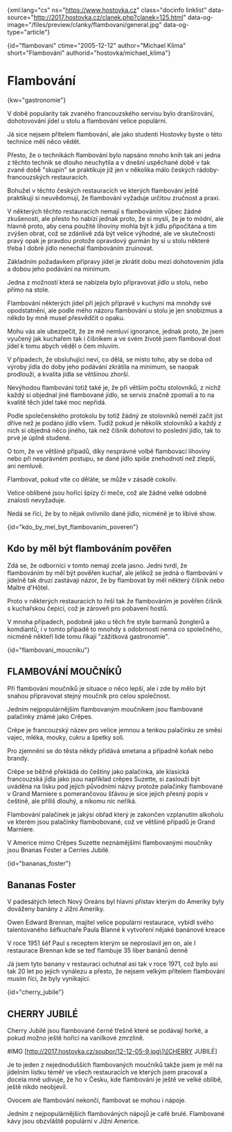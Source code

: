 
{xml:lang="cs" ns="https://www.hostovka.cz" class="docinfo linklist" data-source="http://2017.hostovka.cz/clanek.php?clanek=125.html" data-og-image="/files/preview/clanky/flambovani/general.jpg" data-og-type="article"}

{id="flambovani" ctime="2005-12-12" author="Michael Klíma" short="Flambování" authorid="hostovka/michael_klima"}

# Flambování

<!-- generated attribute kw by user_udpatekw.sh on 2019-03-11, do not edit -->

{kw="gastronomie"}

V době popularity tak zvaného francouzského servisu bylo dranšírování, dohotovování jídel u stolu a flambování velice populární.

Já sice nejsem přítelem flambování, ale jako studenti Hostovky byste o této technice měli něco vědět.

Přesto, že o technikách flambování bylo napsáno mnoho knih tak ani jedna z těchto technik se dlouho neuchytila a v dnešní uspěchané době v tak zvané době "skupin" se praktikuje již jen v několika málo českých rádoby-francouzských restauracích.

Bohužel v těchto českých restauracích ve kterých flambování ještě praktikují si neuvědomují, že flambování vyžaduje určitou zručnost a praxi.

V některých těchto restauracích nemají s flambováním vůbec žádné zkušenosti, ale přesto ho nabízí jednak proto, že si myslí, že je to módní, ale hlavně proto, aby cena použité lihoviny mohla být k jídlu připočítána a tím zvýšen obrat, což se zdánlivě zdá být velice výhodné, ale ve skutečnosti pravý opak je pravdou protože opravdový gurmán by si u stolu některé třeba I dobré jídlo nenechal flambováním zruinovat.

Základním požadavkem přípravy jídel je zkrátit dobu mezi dohotovením jídla a dobou jeho podávání na minimum.

Jedna z možností která se nabízela bylo připravovat jídlo u stolu, nebo přímo na stole.

Flambování některých jídel při jejich přípravě v kuchyni má mnohdy své opodstatnění, ale podle mého názoru flambování u stolu je jen snobizmus a někdo by mně musel přesvědčit o opaku.

Mohu vás ale ubezpečit, že ze mě nemluví ignorance, jednak proto, že jsem vyučený jak kuchařem tak i číšníkem a ve svém životě jsem flamboval dost jídel k tomu abych věděl o čem mluvím.

V případech, že obsluhující neví, co dělá, se místo toho, aby se doba od výroby jídla do doby jeho podávání zkrátila na minimum, se naopak prodlouží, a kvalita jídla se většinou zhorší.

Nevýhodou flambování totiž také je, že při větším počtu stolovníků, z nichž každý si objednal jiné flambované jídlo, se servis značně zpomalí a to na kvalitě těch jídel také moc nepřidá.

Podle společenského protokolu by totiž žádný ze stolovníků neměl začít jíst dříve než je podáno jídlo všem. Tudíž pokud je několik stolovníků a každý z nich si objedná něco jiného, tak než číšník dohotoví to poslední jídlo, tak to prvé je úplně studené.

O tom, že ve většině případů, díky nesprávné volbě flambovací lihoviny nebo při nesprávném postupu, se dané jídlo spíše znehodnotí než zlepší, ani nemluvě.

Flambovat, pokud víte co děláte, se může v zásadě cokoliv.

Velice oblíbené jsou hořící špízy či meče, což ale žádné velké odobné znalosti nevyžaduje.

Nedá se říci, že by to nějak ovlivnilo dané jídlo, nicméně je to líbivé show.

{id="kdo\_by\_mel\_byt\_flambovanim_poveren"}

## Kdo by měl být flambováním pověřen

Zdá se, že odborníci v tomto nemají zcela jasno. Jedni tvrdí, že flambováním by měl být pověřen kuchař, ale jelikož se jedná o flambování v jídelně tak druzí zastávaji názor, že by flambovat by měl některý číšník nebo Maître d'Hôtel.

Proto v některých restauracích to řeší tak že flambováním je pověřen číšník s kuchařskou čepicí, což je zároveň pro pobavení hostů.

V mnoha případech, podobně jako u těch fre style barmanů žonglerů a komdiantů, i v tomto případě to mnohdy s odobrností nemá co společného, nicméně někteří lidé tomu říkají "zážitková gastronomie".

{id="flambovani_moucniku"}

## FLAMBOVÁNÍ MOUČNÍKŮ

Při flambování moučníků je situace o něco lepší, ale i zde by mělo být snahou připravovat stejný moučník pro celou společnost.

Jedním nejpopulárnějším flambovaným moučníkem jsou flambované palačinky známé jako Crêpes.

Crêpe je francouzský název pro velice jemnou a tenkou palačinku ze směsi vajec, mléka, mouky, cukru a špetky soli.

Pro zjemnění se do těsta někdy přidává smetana a případně koňak nebo brandy.

Crêpe se běžně překládá do češtiny jako palačinka, ale klasická francouzská jídla jako jsou například crêpes Suzette, si zaslouží být uváděna na lísku pod jejich původními názvy protože palačinky flambované v Grand Marniere s pomerančovou šťávou je sice jejich přesný popis v češtině, ale příliš dlouhý, a nikomu nic neříká.

Flambování palačinek je jakýsi obřad který je zakončen vzplanutím alkoholu ve kterém jsou palačinky flambobované, což ve většině případů je Grand Marniere.

V Americe mimo Crêpes Suzette neznámějšími flambovanými moučníky jsou Bnanas Foster a Cerries Jubilé.

{id="bananas_foster"}

## Bananas Foster

V padesátých letech Nový Oreáns byl hlavní přístav kterým do Ameriky byly dováženy banány z Jižní Ameriky.

Owen Edward Brennan, majitel velice populární restaurace, vybídl svého talentovaného šéfkuchaře Paula Blanné k vytvoření nějaké banánové kreace

V roce 1951 šéf Paul s receptem kterým se neproslavil jen on, ale I restaurace Brennan kde se teď flambuje 35 liber banánů denně

Já jsem tyto banany v restauraci ochutnal asi tak v roce 1971, což bylo asi tak 20 let po jejich vynálezu a přesto, že nejsem velkým přítelem flambování musím říci, že byly vynikající.

{id="cherry_jubile"}

## CHERRY JUBILÉ

Cherry Jubilé jsou flambované černé třešně které se podávají horké, a pokud možno ještě hořící na vanilkové zmrzlině.

#IMG \[http://2017.hostovka.cz/soubor/12-12-05-9.jpg\]\[CHERRY JUBILÉ\]

Je to jeden z nejednodušších flambovaných moučníků takže jsem je měl na jídelním lístku téměř ve všech restauracích ve kterých jsem pracoval a docela mně udivuje, že ho v Česku, kde flambování je ještě ve velké oblibě, ještě nikdo neobjevil.

Ovocem ale flambování nekončí, flambovat se mohou i nápoje.

Jedním z nejpopulárnějších flambováných nápojů je café brulé. Flambované kávy jsou obzvláště populární v Jižní Americe.

